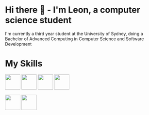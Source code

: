# Hi there 👋 - I'm Leon, a computer science student
I'm currently a third year student at the University of Sydney, doing a Bachelor of Advanced Computing in Computer Science and Software Development

# My Skills
<p align="left">
  <img style="width:50px;height:50pxpx;" src="https://cdn.jsdelivr.net/gh/devicons/devicon@latest/icons/python/python-original-wordmark.svg"/>
  <img style="width:50px;height:50pxpx;" src="https://cdn.jsdelivr.net/gh/devicons/devicon@latest/icons/java/java-original-wordmark.svg"/>
  <img style="width:50px;height:50pxpx;" src="https://cdn.jsdelivr.net/gh/devicons/devicon@latest/icons/c/c-original.svg"/>
  <img style="width:50px;height:50pxpx;" src="https://cdn.jsdelivr.net/gh/devicons/devicon@latest/icons/azuresqldatabase/azuresqldatabase-original.svg"/>
</p>
<p>
  <img style="width:50px;height:50pxpx;" src="https://upload.wikimedia.org/wikipedia/commons/b/ba/Javascript_badge.svg"/>
  <img style="width:50px;height:50pxpx;" src="https://upload.wikimedia.org/wikipedia/commons/a/a7/React-icon.svg" />
</p>
<!--
**Leeonleee/Leeonleee** is a ✨ _special_ ✨ repository because its `README.md` (this file) appears on your GitHub profile.

Here are some ideas to get you started:

- 🔭 I’m currently working on ...
- 🌱 I’m currently learning ...
- 👯 I’m looking to collaborate on ...
- 🤔 I’m looking for help with ...
- 💬 Ask me about ...
- 📫 How to reach me: ...
- 😄 Pronouns: ...
- ⚡ Fun fact: ...
-->
